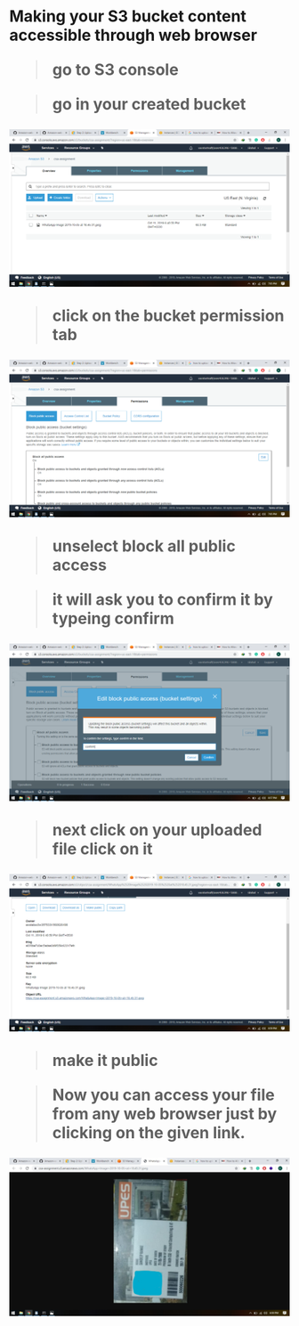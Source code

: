 <h1>Making your S3 bucket content accessible through web browser

>go to S3 console

>go in your created bucket

![kil](https://github.com/kilzol/Amazon-web-services/blob/master/images/access-through-web-browser/Screenshot%20(96).png)

> click on the bucket permission tab

![kil](https://github.com/kilzol/Amazon-web-services/blob/master/images/access-through-web-browser/Screenshot%20(97).png)


>unselect block all public access 



>it will ask you to confirm it by typeing confirm

![kil](https://github.com/kilzol/Amazon-web-services/blob/master/images/access-through-web-browser/Screenshot%20(93).png)


>next click on your uploaded file click on it

![kil](https://github.com/kilzol/Amazon-web-services/blob/master/images/access-through-web-browser/Screenshot%20(94).png)

> make it public



>Now you can access your file from any web browser just by clicking on the given link.

![kil](https://github.com/kilzol/Amazon-web-services/blob/master/images/access-through-web-browser/Screenshot%20(100).png)
